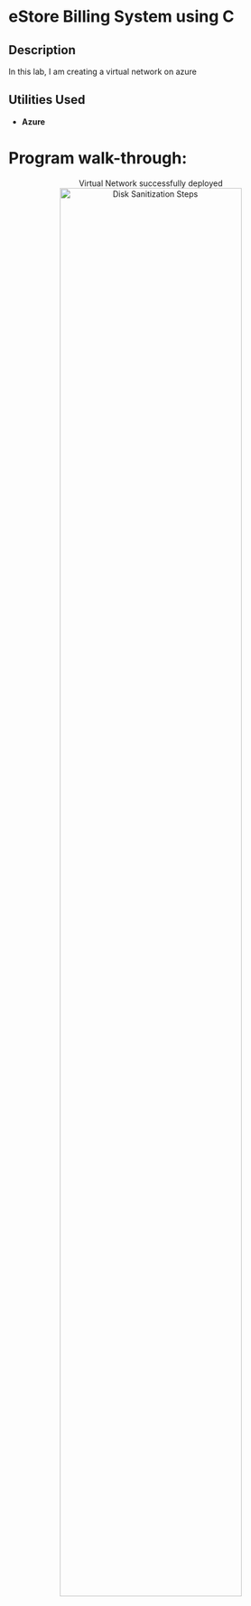 <h1>eStore Billing System using C</h1>

<h2>Description</h2>

In this lab, I am creating a virtual network on azure
<br />

<h2>Utilities Used</h2>

- <b>Azure</b> 
  
<h1>Program walk-through:</h1>



<p align="center">
Virtual Network successfully deployed <br/>
<img src="https://i.imgur.com/chRl8Qh.png" width="80%" alt="Disk Sanitization Steps"/>
<br />
<br />







<!--
 ```diff
- text in red
+ text in green
! text in orange
# text in gray
@@ text in purple (and bold)@@
```
--!>
